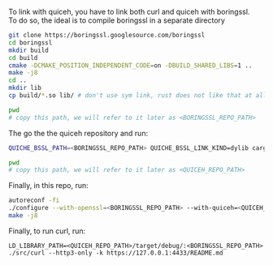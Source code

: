 To link with quiceh, you have to link both curl and quiceh with boringssl.  
To do so, the ideal is to compile boringssl in a separate directory

```sh
git clone https://boringssl.googlesource.com/boringssl
cd boringssl
mkdir build
cd build
cmake -DCMAKE_POSITION_INDEPENDENT_CODE=on -DBUILD_SHARED_LIBS=1 ..
make -j8
cd ..
mkdir lib
cp build/*.so lib/ # don't use sym link, rust does not like that at all but you will not have any error message, it will just don't work at runtime

pwd
# copy this path, we will refer to it later as <BORINGSSL_REPO_PATH>
```

The go the the quiceh repository and run:
```sh
QUICHE_BSSL_PATH=<BORINGSSL_REPO_PATH> QUICHE_BSSL_LINK_KIND=dylib cargo build --features ffi,pkg-config-meta

pwd
# copy this path, we will refer to it later as <QUICEH_REPO_PATH>
```

Finally, in this repo, run:
```sh
autoreconf -fi
./configure --with-openssl=<BORINGSSL_REPO_PATH> --with-quiceh=<QUICEH_REPO_PATH>/target/debug/
make -j8
```

Finally, to run curl, run:
```
LD_LIBRARY_PATH=<QUICEH_REPO_PATH>/target/debug/:<BORINGSSL_REPO_PATH> ./src/curl --http3-only -k https://127.0.0.1:4433/README.md
```